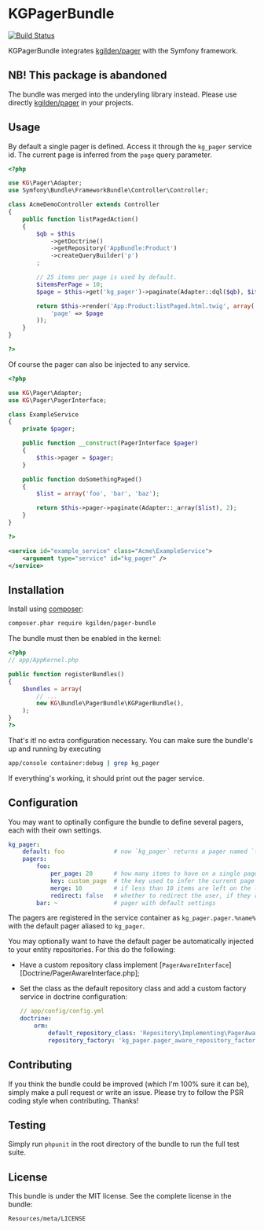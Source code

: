 KGPagerBundle
=============

[![Build Status](https://img.shields.io/travis/kgilden/pager-bundle/master.svg?style=flat-square)](https://travis-ci.org/kgilden/pager-bundle)

KGPagerBundle integrates [kgilden/pager](https://github.com/kgilden/pager) with
the Symfony framework.

NB! This package is abandoned
-----------------------------

The bundle was merged into the underyling library instead. Please use directly
[kgilden/pager](https://github.com/kgilden/pager) in your projects.

Usage
-----

By default a single pager is defined. Access it through the `kg_pager` service id.
The current page is inferred from the `page` query parameter.

```php
<?php

use KG\Pager\Adapter;
use Symfony\Bundle\FrameworkBundle\Controller\Controller;

class AcmeDemoController extends Controller
{
    public function listPagedAction()
    {
        $qb = $this
            ->getDoctrine()
            ->getRepository('AppBundle:Product')
            ->createQueryBuilder('p')
        ;

        // 25 items per page is used by default.
        $itemsPerPage = 10;
        $page = $this->get('kg_pager')->paginate(Adapter::dql($qb), $itemsPerPage);

        return $this->render('App:Product:listPaged.html.twig', array(
            'page' => $page
        ));
    }
}

?>
```

Of course the pager can also be injected to any service.

```php
<?php

use KG\Pager\Adapter;
use KG\Pager\PagerInterface;

class ExampleService
{
    private $pager;

    public function __construct(PagerInterface $pager)
    {
        $this->pager = $pager;
    }

    public function doSomethingPaged()
    {
        $list = array('foo', 'bar', 'baz');

        return $this->pager->paginate(Adapter::_array($list), 2);
    }
}

?>
```

```xml
<service id="example_service" class="Acme\ExampleService">
    <argument type="service" id="kg_pager" />
</service>
```

Installation
------------

Install using [composer](https://getcomposer.org/download/):

```bash
composer.phar require kgilden/pager-bundle
```

The bundle must then be enabled in the kernel:

```php
<?php
// app/AppKernel.php

public function registerBundles()
{
    $bundles = array(
        // ...
        new KG\Bundle\PagerBundle\KGPagerBundle(),
    );
}
?>
```

That's it! no extra configuration necessary. You can make sure the bundle's up
and running by executing

```bash
app/console container:debug | grep kg_pager
```

If everything's working, it should print out the pager service.

Configuration
-------------

You may want to optinally configure the bundle to define several pagers, each
with their own settings.

```yaml
kg_pager:
    default: foo              # now `kg_pager` returns a pager named `foo`
    pagers:
        foo:
            per_page: 20      # how many items to have on a single page
            key: custom_page  # the key used to infer the current page i.e. `http://exapmle.com?custom_page=2`
            merge: 10         # if less than 10 items are left on the last page, merge it with the previous page
            redirect: false   # whether to redirect the user, if they requested an out of bounds page
        bar: ~                # pager with default settings
```

The pagers are registered in the service container as `kg_pager.pager.%name%`
with the default pager aliased to `kg_pager`.

You may optionally want to have the default pager be automatically injected to
your entity repositories. For this do the following:

 * Have a custom repository class implement [`PagerAwareInterface`][Doctrine/PagerAwareInterface.php];
 * Set the class as the default repository class and add a custom factory service
   in doctrine configuration:

   ```yml
   // app/config/config.yml
   doctrine:
       orm:
           default_repository_class: 'Repository\Implementing\PagerAwareInterface'
           repository_factory: 'kg_pager.pager_aware_repository_factory'

   ```

Contributing
------------

If you think the bundle could be improved (which I'm 100% sure it can be),
simply make a pull request or write an issue. Please try to follow the PSR
coding style when contributing. Thanks!

Testing
-------

Simply run `phpunit` in the root directory of the bundle to run the full
test suite.

License
-------

This bundle is under the MIT license. See the complete license in the bundle:

    Resources/meta/LICENSE
